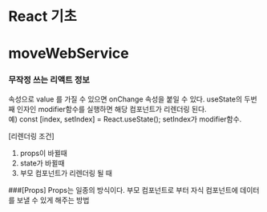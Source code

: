 # React 기초
# moveWebService

### 무작정 쓰는 리액트 정보

속성으로 value 를 가질 수 있으면 onChange 속성을 붙일 수 있다.
useState의 두번째 인자인 modifier함수를 실행하면 해당 컴포넌트가 리렌더링 된다.  
예) const [index, setIndex] = React.useState();
setIndex가 modifier함수.

[리렌더링 조건]
1) props이 바뀔때
2) state가 바뀔때
3) 부모 컴포넌트가 리렌더링 될 때

###[Props]
Props는 일종의 방식이다.
부모 컴포넌트로 부터 자식 컴포넌트에 데이터를 보낼 수 있게 해주는 방법